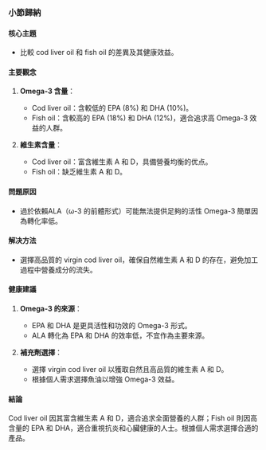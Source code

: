 ### 小節歸納

#### 核心主題
- 比較 cod liver oil 和 fish oil 的差異及其健康效益。

#### 主要觀念
1. **Omega-3 含量**：
   - Cod liver oil：含較低的 EPA (8%) 和 DHA (10%)。
   - Fish oil：含較高的 EPA (18%) 和 DHA (12%)，適合追求高 Omega-3 效益的人群。

2. **維生素含量**：
   - Cod liver oil：富含維生素 A 和 D，具備營養均衡的优点。
   - Fish oil：缺乏維生素 A 和 D。

#### 問題原因
- 過於依賴ALA（ω-3 的前體形式）可能無法提供足夠的活性 Omega-3 簡單因為轉化率低。

#### 解决方法
- 選擇高品質的 virgin cod liver oil，確保自然維生素 A 和 D 的存在，避免加工過程中營養成分的流失。

#### 健康建議
1. **Omega-3 的來源**：
   - EPA 和 DHA 是更具活性和功效的 Omega-3 形式。
   - ALA 轉化為 EPA 和 DHA 的效率低，不宜作為主要來源。

2. **補充劑選擇**：
   - 選擇 virgin cod liver oil 以獲取自然且高品質的維生素 A 和 D。
   - 根據個人需求選擇魚油以增強 Omega-3 效益。

#### 結論
Cod liver oil 因其富含維生素 A 和 D，適合追求全面營養的人群；Fish oil 則因高含量的 EPA 和 DHA，適合重視抗炎和心臟健康的人士。根據個人需求選擇合適的產品。